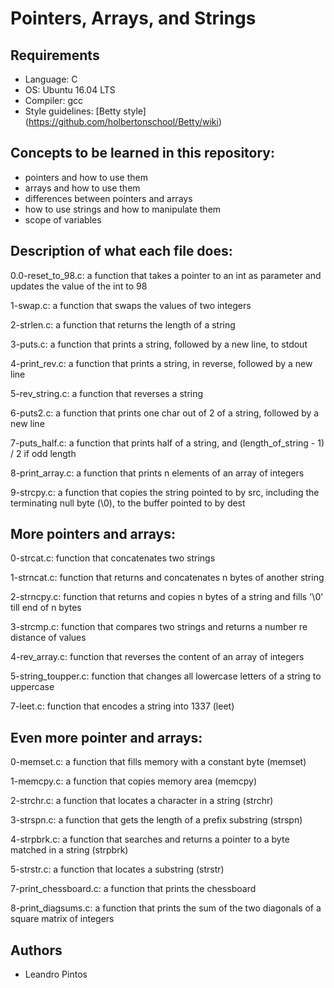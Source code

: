 # Pointers, Arrays, and Strings

## Requirements
* Language: C
* OS: Ubuntu 16.04 LTS
* Compiler: gcc
* Style guidelines: [Betty style] (https://github.com/holbertonschool/Betty/wiki)

## Concepts to be learned in this repository:
* pointers and how to use them
* arrays and how to use them
* differences between pointers and arrays
* how to use strings and how to manipulate them
* scope of variables

## Description of what each file does:
0.0-reset_to_98.c: a function that takes a pointer to an int as parameter and updates the value of the int to 98

1-swap.c: a function that swaps the values of two integers

2-strlen.c: a function that returns the length of a string

3-puts.c: a function that prints a string, followed by a new line, to stdout

4-print_rev.c: a function that prints a string, in reverse, followed by a new line

5-rev_string.c: a function that reverses a string

6-puts2.c: a function that prints one char out of 2 of a string, followed by a new line

7-puts_half.c: a function that prints half of a string, and (length_of_string - 1) / 2 if odd length

8-print_array.c: a function that prints n elements of an array of integers

9-strcpy.c: a function that copies the string pointed to by src, including the terminating null byte (\0), to the buffer pointed to by dest

## More pointers and arrays:

0-strcat.c: function that concatenates two strings

1-strncat.c: function that returns and concatenates n bytes of another string

2-strncpy.c: function that returns and copies n bytes of a string and fills '\0' till end of n bytes

3-strcmp.c: function that compares two strings and returns a number re distance of values

4-rev_array.c: function that reverses the content of an array of integers

5-string_toupper.c: function that changes all lowercase letters of a string to uppercase

7-leet.c: function that encodes a string into 1337 (leet)

## Even more pointer and arrays:

0-memset.c: a function that fills memory with a constant byte (memset)

1-memcpy.c: a function that copies memory area (memcpy)

2-strchr.c: a function that locates a character in a string (strchr)

3-strspn.c: a function that gets the length of a prefix substring (strspn)

4-strpbrk.c: a function that searches and returns a pointer to a byte matched in a string (strpbrk)

5-strstr.c: a function that locates a substring (strstr)

7-print_chessboard.c: a function that prints the chessboard

8-print_diagsums.c: a function that prints the sum of the two diagonals of a square matrix of integers

## Authors

* Leandro Pintos
